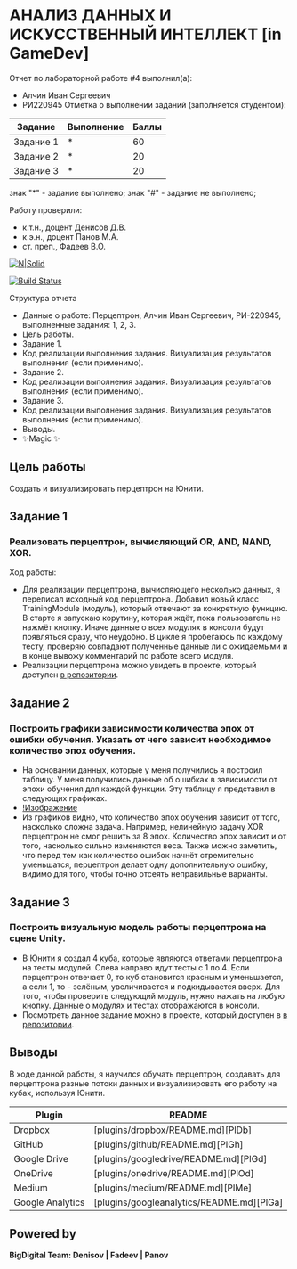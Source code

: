 # АНАЛИЗ ДАННЫХ И ИСКУССТВЕННЫЙ ИНТЕЛЛЕКТ [in GameDev]
Отчет по лабораторной работе #4 выполнил(а):
- Алчин Иван Сергеевич
- РИ220945
Отметка о выполнении заданий (заполняется студентом):

| Задание | Выполнение | Баллы |
| ------ | ------ | ------ |
| Задание 1 | * | 60 |
| Задание 2 | * | 20 |
| Задание 3 | * | 20 |

знак "*" - задание выполнено; знак "#" - задание не выполнено;

Работу проверили:
- к.т.н., доцент Денисов Д.В.
- к.э.н., доцент Панов М.А.
- ст. преп., Фадеев В.О.

[![N|Solid](https://cldup.com/dTxpPi9lDf.thumb.png)](https://nodesource.com/products/nsolid)

[![Build Status](https://travis-ci.org/joemccann/dillinger.svg?branch=master)](https://travis-ci.org/joemccann/dillinger)

Структура отчета

- Данные о работе: Перцептрон, Алчин Иван Сергеевич, РИ-220945, выполненные задания: 1, 2, 3.
- Цель работы.
- Задание 1.
- Код реализации выполнения задания. Визуализация результатов выполнения (если применимо).
- Задание 2.
- Код реализации выполнения задания. Визуализация результатов выполнения (если применимо).
- Задание 3.
- Код реализации выполнения задания. Визуализация результатов выполнения (если применимо).
- Выводы.
- ✨Magic ✨

## Цель работы
Создать и визуализировать перцептрон на Юнити.

## Задание 1
### Реализовать перцептрон, вычисляющий OR, AND, NAND, XOR. 
Ход работы:
- Для реализации перцептрона, вычисляющего несколько данных, я переписал исходный код перцептрона. Добавил новый класс TrainingModule (модуль), который отвечают за конкретную функцию. В старте я запускаю корутину, которая ждёт, пока пользователь не нажмёт кнопку. Иначе данные о всех модулях в консоли будут появляться сразу, что неудобно. В цикле я пробегаюсь по каждому тесту, проверяю совпадают полученные данные ли с ожидаемыми и в конце вывожу комментарий по работе всего модуля.
- Реализации перцептрона можно увидеть в проекте, который доступен [в репозитории]().


## Задание 2
### Построить графики зависимости количества эпох от ошибки обучения. Указать от чего зависит необходимое количество эпох обучения.

- На основании данных, которые у меня получились я построил таблицу. У меня получились данные об ошибках в зависимости от эпохи обучения для каждой функции. Эту таблицу я представил в следующих графиках.
- [!Изображение]()
- Из графиков видно, что количество эпох обучения зависит от того, насколько сложна задача. Например, нелинейную задачу XOR перцептрон не смог решить за 8 эпох. Количество эпох зависит и от того, насколько сильно изменяются веса. Также можно заметить, что перед тем как количество ошибок начнёт стремительно уменьшатся, перцептрон делает одну дополнительную ошибку, видимо для того, чтобы точно отсеять неправильные варианты.  


## Задание 3
### Построить визуальную модель работы перцептрона на сцене Unity.

- В Юнити я создал 4 куба, которые являются ответами перцептрона на тесты модулей. Слева направо идут тесты с 1 по 4. Если перцептрон отвечает 0, то куб становится красным и уменьшается, а если 1, то - зелёным, увеличивается и подкидывается вверх. Для того, чтобы проверить следующий модуль, нужно нажать на любую кнопку. Данные о модулях и тестах отображаются в консоли.
- Посмотреть данное задание можно в проекте, который доступен в [в репозитории](). 


## Выводы

В ходе данной работы, я научился обучать перцептрон, создавать для перцептрона разные потоки данных и визуализировать его работу на кубах, используя Юнити. 

| Plugin | README |
| ------ | ------ |
| Dropbox | [plugins/dropbox/README.md][PlDb] |
| GitHub | [plugins/github/README.md][PlGh] |
| Google Drive | [plugins/googledrive/README.md][PlGd] |
| OneDrive | [plugins/onedrive/README.md][PlOd] |
| Medium | [plugins/medium/README.md][PlMe] |
| Google Analytics | [plugins/googleanalytics/README.md][PlGa] |

## Powered by

**BigDigital Team: Denisov | Fadeev | Panov**
